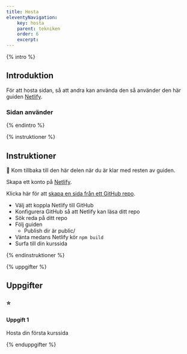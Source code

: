```yaml
---
title: Hosta
eleventyNavigation:
    key: hosta
    parent: tekniken
    order: 6
    excerpt: 
---
```

{% intro %}

## Introduktion

För att hosta sidan, så att andra kan använda den så använder den här guiden
[Netlify](https://www.netlify.com/).

### Sidan använder

{% endintro %}

{% instruktioner %}

## Instruktioner

🛑 Kom tillbaka till den här delen när du är klar med resten av guiden.

Skapa ett konto på [Netlify](https://www.netlify.com/).

Klicka här för att [skapa en sida från ett GitHub repo](https://app.netlify.com/start).

 - Välj att koppla Netlify till GitHub
 - Konfigurera GitHub så att Netlify kan läsa ditt repo
 - Sök reda på ditt repo
 - Följ guiden
    - Publish dir är public/
 - Vänta medans Netlify kör ```npm build```
 - Surfa till din kurssida

{% endinstruktioner %}

{% uppgifter %}

## Uppgifter
### ⭐
#### Uppgift 1

Hosta din första kurssida

{% enduppgifter %}
